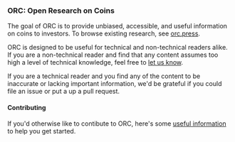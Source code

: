 ### ORC: Open Research on Coins

The goal of ORC is to provide unbiased, accessible, and useful information on coins to investors. To browse existing research, see [orc.press](https://www.orc.press/coins).

ORC is designed to be useful for technical and non-technical readers alike. If you are a non-technical reader and find that any content assumes too high a level of technical knowledge, feel free to [let us know](https://github.com/peteratticusberg/orc/issues/new). 

If you are a technical reader and you find any of the content to be inaccurate or lacking important information, we'd be grateful if you could file an issue or put a up a pull request.

#### Contributing

If you'd otherwise like to contibute to ORC, here's some [useful information](/CONTRIBUTING.md) to help you get started. 
